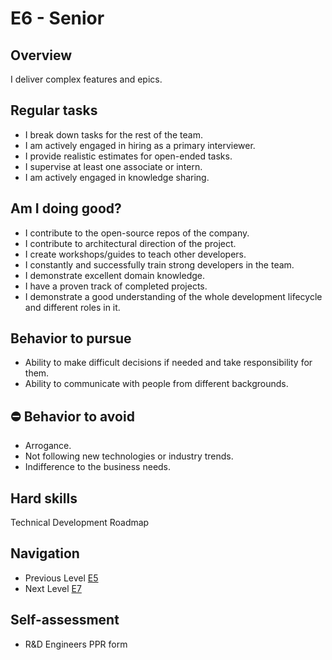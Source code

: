 # E6 - Senior

## Overview 
I deliver complex features and epics.

## Regular tasks  
- I break down tasks for the rest of the team.
- I am actively engaged in hiring as a primary interviewer.
- I provide realistic estimates for open-ended tasks.
- I supervise at least one associate or intern.
- I am actively engaged in knowledge sharing.

## Am I doing good?  
- I contribute to the open-source repos of the company.
- I contribute to architectural direction of the project.
- I create workshops/guides to teach other developers.
- I constantly and successfully train strong developers in the team.
- I demonstrate excellent domain knowledge.
- I have a proven track of completed projects.
- I demonstrate a good understanding of the whole development lifecycle and different roles in it.

## Behavior to pursue  
- Ability to make difficult decisions if needed and take responsibility for them.
- Ability to communicate with people from different backgrounds.

## :no_entry: Behavior to avoid  
- Arrogance.
- Not following new technologies or industry trends.
- Indifference to the business needs.

## Hard skills
Technical Development Roadmap 

## Navigation
- Previous Level [E5](E5%20Middle.md)
- Next Level [E7](E7%20Lead.md)

## Self-assessment
- R&D Engineers PPR form
